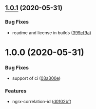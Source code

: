 ## [1.0.1](https://github.com/satanTime/ngrx-correlation-id/compare/v1.0.0...v1.0.1) (2020-05-31)

### Bug Fixes

-   readme and license in builds ([399cf9a](https://github.com/satanTime/ngrx-correlation-id/commit/399cf9a8423c765a7feafb63f1300be9497c0f4d))

# 1.0.0 (2020-05-31)

### Bug Fixes

-   support of ci ([03a300e](https://github.com/satanTime/ngrx-correlation-id/commit/03a300e006b379455e3e98b1f7062ef7ecb8df00))

### Features

-   ngrx-correlation-id ([d0102bf](https://github.com/satanTime/ngrx-correlation-id/commit/d0102bff07796c5a2ba3be4f4f248a97991857c6))
